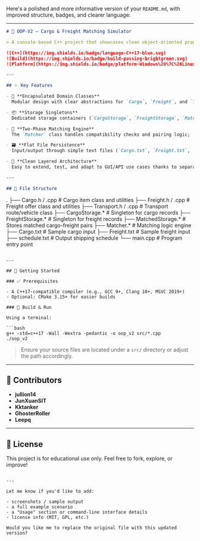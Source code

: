 Here's a polished and more informative version of your `README.md`, with improved structure, badges, and clearer language:

---

```markdown
# 🚢 OOP-V2 – Cargo & Freight Matching Simulator

> A console-based C++ project that showcases clean object-oriented programming by solving a practical logistics problem: **matching cargo items to suitable freight options and generating a shipping schedule**.

![C++](https://img.shields.io/badge/language-C++17-blue.svg)
![Build](https://img.shields.io/badge/build-passing-brightgreen.svg)
![Platform](https://img.shields.io/badge/platform-Windows%20%7C%20Linux-lightgrey)

---

## ✨ Key Features

- 🧱 **Encapsulated Domain Classes**  
  Modular design with clear abstractions for `Cargo`, `Freight`, and `Transport`.

- 📦 **Storage Singletons**  
  Dedicated storage containers (`CargoStorage`, `FreightStorage`, `MatchedStorage`) to manage lifecycle and access.

- 🤝 **Two-Phase Matching Engine**  
  The `Matcher` class handles compatibility checks and pairing logic; `MatchedStorage` saves results.

- 🗃️ **Flat File Persistence**  
  Input/output through simple text files (`Cargo.txt`, `Freight.txt`, `schedule.txt`) — no database needed.

- 🧪 **Clean Layered Architecture**  
  Easy to extend, test, and adapt to GUI/API use cases thanks to separation of model, service, and UI logic.

---

## 📂 File Structure

```

.
├── Cargo.h / .cpp         # Cargo item class and utilities
├── Freight.h / .cpp       # Freight offer class and utilities
├── Transport.h / .cpp     # Transport route/vehicle class
├── CargoStorage.\*         # Singleton for cargo records
├── FreightStorage.\*       # Singleton for freight records
├── MatchedStorage.\*       # Stores matched cargo-freight pairs
├── Matcher.\*              # Matching logic engine
├── Cargo.txt              # Sample cargo input
├── Freight.txt            # Sample freight input
├── schedule.txt           # Output shipping schedule
└── main.cpp               # Program entry point

````

---

## 🚀 Getting Started

### ✅ Prerequisites

- A C++17-compatible compiler (e.g., GCC 9+, Clang 10+, MSVC 2019+)
- Optional: CMake 3.15+ for easier builds

### 🔧 Build & Run

Using a terminal:

```bash
g++ -std=c++17 -Wall -Wextra -pedantic -o oop_v2 src/*.cpp
./oop_v2
````

> Ensure your source files are located under a `src/` directory or adjust the path accordingly.

---

## 👥 Contributors

* **jullion14**
* **JunXuanSIT**
* **Kktanker**
* **GhosterRoller**
* **Leepq**

---

## 📜 License

This project is for educational use only. Feel free to fork, explore, or improve!

```

---

Let me know if you'd like to add:

- screenshots / sample output
- a full example scenario
- a "Usage" section or command-line interface details
- license info (MIT, GPL, etc.)

Would you like me to replace the original file with this updated version?
```
